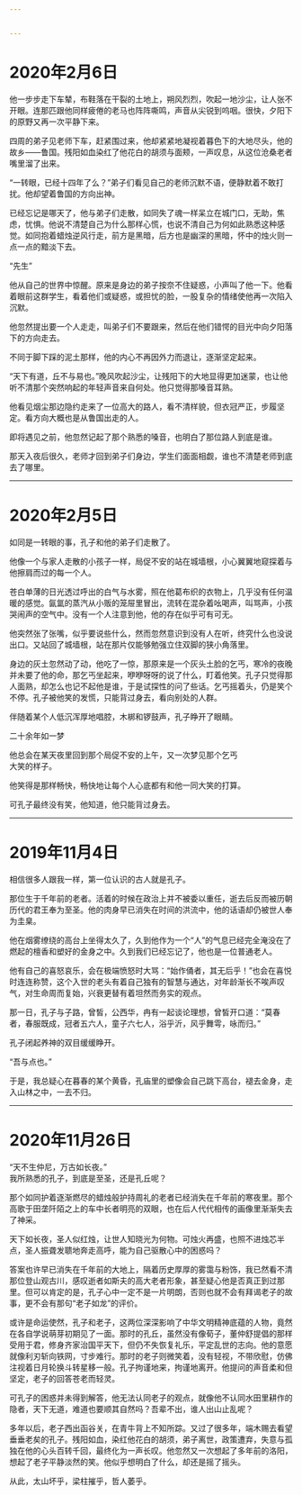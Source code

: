 ```yaml
---


---
```


<h1 id="年2月6日">2020年2月6日</h1>
<p>他一步步走下车辇，布鞋落在干裂的土地上，朔风烈烈，吹起一地沙尘，让人张不开眼。连那匹跟他同样疲倦的老马也阵阵嘶鸣，声音从尖锐到呜咽。很快，夕阳下的原野又再一次平静下来。</p>
<p>四周的弟子见老师下车，赶紧围过来，他却紧紧地凝视着暮色下的大地尽头，他的故乡——鲁国。残阳如血染红了他花白的胡须与面颊，一声叹息，从这位沧桑老者嘴里溜了出来。</p>
<p>“一转眼，已经十四年了么？”弟子们看见自己的老师沉默不语，便静默着不敢打扰。他却望着鲁国的方向出神。</p>
<p>已经忘记是哪天了，他与弟子们走散，如同失了魂一样呆立在城门口，无助，焦虑，忧惧。他说不清楚自己为什么那样心慌，也说不清自己为何如此熟悉这种感觉。如同抱着蜡烛逆风行走，前方是黑暗，后方也是幽深的黑暗，怀中的烛火则一点一点的黯淡下去。</p>
<p>“先生”</p>
<p>他从自己的世界中惊醒。原来是身边的弟子按奈不住疑惑，小声叫了他一下。他看着眼前这群学生，看着他们或疑惑，或担忧的脸，一股复杂的情绪使他再一次陷入沉默。</p>
<p>他忽然提出要一个人走走，叫弟子们不要跟来，然后在他们错愕的目光中向夕阳落下的方向走去。</p>
<p>不同于脚下踩的泥土那样，他的内心不再因外力而退让，逐渐坚定起来。</p>
<p>“天下有道，丘不与易也。”晚风吹起沙尘，让残阳下的大地显得更加迷蒙，也让他听不清那个突然响起的年轻声音来自何处。他只觉得那嗓音耳熟。</p>
<p>他看见烟尘那边隐约走来了一位高大的路人，看不清样貌，但衣冠严正，步履坚定。看方向大概也是从鲁国出走的人。</p>
<p>即将遇见之前，他忽然记起了那个熟悉的嗓音，也明白了那位路人到底是谁。</p>
<p>那天入夜后很久，老师才回到弟子们身边，学生们面面相觑，谁也不清楚老师到底去了哪里。</p>
<hr>
<h1 id="年2月5日">2020年2月5日</h1>
<p>如同是一转眼的事，孔子和他的弟子们走散了。</p>
<p>他像一个与家人走散的小孩子一样，局促不安的站在城墙根，小心翼翼地窥探着与他擦肩而过的每一个人。</p>
<p>苍白单薄的日光透过呼出的白气与水雾，照在他葛布织的衣物上，几乎没有任何温暖的感觉。氤氲的蒸汽从小贩的笼屉里冒出，流转在混杂着吆喝声，叫骂声，小孩哭闹声的空气中。没有一个人注意到他，他的存在似乎可有可无。</p>
<p>他突然张了张嘴，似乎要说些什么，然而忽然意识到没有人在听，终究什么也没说出口。又站回了城墙根，站在那片仅能够勉强立住双脚的狭小角落里。</p>
<p>身边的灰土忽然动了动，他吃了一惊，那原来是一个灰头土脸的乞丐，寒冷的夜晚并未要了他的命，那乞丐坐起来，咿咿呀呀的说了什么，盯着他笑。孔子只觉得那人面熟，却怎么也记不起他是谁，于是试探性的问了些话。乞丐摇着头，仍是笑个不停。孔子被他笑的发慌，只能背过身去，看向别处的人群。</p>
<p>伴随着某个人低沉浑厚地唱腔，木梆和锣鼓声，孔子睁开了眼睛。</p>
<p>二十余年如一梦</p>
<p>他总会在某天夜里回到那个局促不安的上午，又一次梦见那个乞丐<br>
大笑的样子。</p>
<p>他笑得是那样畅快，畅快地让每个人心底都有和他一同大笑的打算。</p>
<p>可孔子最终没有笑，他知道，他只能背过身去。</p>
<hr>
<h1 id="年11月4日">2019年11月4日</h1>
<p>相信很多人跟我一样，第一位认识的古人就是孔子。</p>
<p>那位生于千年前的老者。活着的时候在政治上并不被委以重任，逝去后反而被历朝历代的君王奉为至圣。他的肉身早已消失在时间的洪流中，他的话语却仍被世人奉为圭臬。</p>
<p>他在烟雾缭绕的高台上坐得太久了，久到他作为一个“人”的气息已经完全淹没在了燃起的檀香和塑好的金身之中。久到我们已经忘记了，他也是一位普通老人。</p>
<p>他有自己的喜怒哀乐，会在极端愤怒时大骂：“始作俑者，其无后乎！”也会在喜悦时连连称赞，这个入世的老头有着自己独有的智慧与通达，对年龄渐长不唉声叹气，对生命周而复始，兴衰更替有着坦然而务实的观点。</p>
<p>那一日，孔子与子路，曾皙，公西华，冉有一起谈论理想，曾皙开口道：“莫春者，春服既成，冠者五六人，童子六七人，浴乎沂，风乎舞雩，咏而归。”</p>
<p>孔子闭起养神的双目缓缓睁开。</p>
<p>“吾与点也。”</p>
<p>于是，我总疑心在暮春的某个黄昏，孔庙里的塑像会自己跳下高台，褪去金身，走入山林之中，一去不归。</p>
<hr>
<h1 id="年11月26日">2020年11月26日</h1>
<p>“天不生仲尼，万古如长夜。”<br>
我所熟悉的孔子，到底是至圣，还是孔丘呢？</p>
<p>那个如同护着逐渐燃尽的蜡烛般护持周礼的老者已经消失在千年前的寒夜里。那个高歌于田垄阡陌之上的车中长者明亮的双眼，也在后人代代相传的画像里渐渐失去了神采。</p>
<p>天下如长夜，圣人似红烛，让世人知晓光为何物。可烛火再盛，也照不进烛芯半点，圣人振聋发聩地奔走高呼，能为自己驱散心中的困惑吗？</p>
<p>答案也许早已消失在千年前的大地上，隔着历史厚厚的雾霭与粉饰，我已然看不清那位登山观古川，感叹逝者如斯夫的高大老者形象，甚至疑心他是否真正到过那里。但可以肯定的是，孔子心中一定不是一片明朗，否则也就不会有拜谒老子的故事，更不会有那句“老子如龙”的评价。</p>
<p>或许是命运使然，孔子和老子，这两位深深影响了中华文明精神底蕴的人物，竟然在各自学说萌芽初期见了一面。那时的孔丘，虽然没有像荀子，董仲舒提倡的那样受用于君，修身齐家治国平天下，但仍不失恢复礼乐，平定乱世的志向。他的意愿就像利刃斩向铁网，寸步难行。那时的老子则微笑着，没有轻视，不带欣慰，仿佛注视着日月轮换斗转星移一般。孔子拘谨地来，拘谨地离开。他提问的声音柔和但坚定，老子的回答苍老而轻灵。</p>
<p>可孔子的困惑并未得到解答，他无法认同老子的观点，就像他不认同水田里耕作的隐者，天下无道，难道也要顺其自然吗？吾辈不出，谁人出山止乱呢？</p>
<p>多年以后，老子西出函谷关，在青牛背上不知所踪。又过了很多年，端木赐去看望垂垂老矣的孔子。残阳如血，染红他花白的胡须，弟子离世，政策遭弃，失意与孤独在他的心头百转千回，最终化为一声长叹。他忽然又一次想起了多年前的洛阳，想起了老子平静淡然的笑。他似乎想明白了什么，却还是摇了摇头。</p>
<p>从此，太山坏乎，梁柱摧乎，哲人萎乎。</p>

